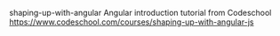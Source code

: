 shaping-up-with-angular
Angular introduction tutorial from Codeschool https://www.codeschool.com/courses/shaping-up-with-angular-js

